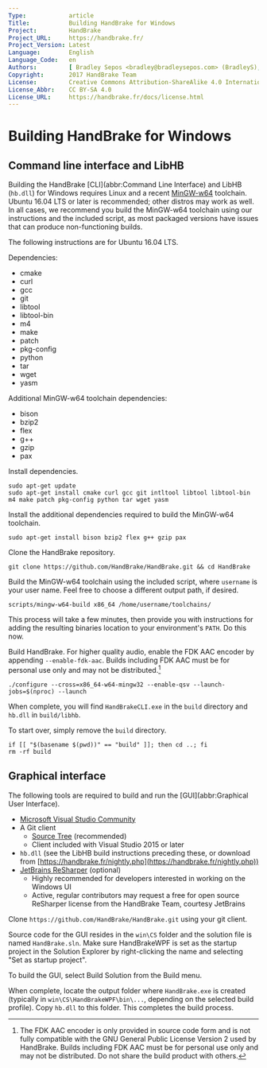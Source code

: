 ```yaml
---
Type:            article
Title:           Building HandBrake for Windows
Project:         HandBrake
Project_URL:     https://handbrake.fr/
Project_Version: Latest
Language:        English
Language_Code:   en
Authors:         [ Bradley Sepos <bradley@bradleysepos.com> (BradleyS), Scott (s55) ]
Copyright:       2017 HandBrake Team
License:         Creative Commons Attribution-ShareAlike 4.0 International
License_Abbr:    CC BY-SA 4.0
License_URL:     https://handbrake.fr/docs/license.html
---
```


Building HandBrake for Windows
==============================

## Command line interface and LibHB

Building the HandBrake [CLI](abbr:Command Line Interface) and LibHB (`hb.dll`) for Windows requires Linux and a recent [MinGW-w64](https://mingw-w64.org/) toolchain. Ubuntu 16.04 LTS or later is recommended; other distros may work as well. In all cases, we recommend you build the MinGW-w64 toolchain using our instructions and the included script, as most packaged versions have issues that can produce non-functioning builds.

The following instructions are for Ubuntu 16.04 LTS.

Dependencies:

- cmake
- curl
- gcc
- git
- libtool
- libtool-bin
- m4
- make
- patch
- pkg-config
- python
- tar
- wget
- yasm

Additional MinGW-w64 toolchain dependencies:

- bison
- bzip2
- flex
- g++
- gzip
- pax

Install dependencies.

    sudo apt-get update
    sudo apt-get install cmake curl gcc git intltool libtool libtool-bin m4 make patch pkg-config python tar wget yasm

Install the additional dependencies required to build the MinGW-w64 toolchain.

    sudo apt-get install bison bzip2 flex g++ gzip pax

Clone the HandBrake repository.

    git clone https://github.com/HandBrake/HandBrake.git && cd HandBrake

Build the MinGW-w64 toolchain using the included script, where `username` is your user name. Feel free to choose a different output path, if desired.

    scripts/mingw-w64-build x86_64 /home/username/toolchains/

This process will take a few minutes, then provide you with instructions for adding the resulting binaries location to your environment's `PATH`. Do this now.

Build HandBrake. For higher quality audio, enable the FDK AAC encoder by appending `--enable-fdk-aac`. Builds including FDK AAC must be for personal use only and may not be distributed.[^fdk-aac-license]

    ./configure --cross=x86_64-w64-mingw32 --enable-qsv --launch-jobs=$(nproc) --launch

When complete, you will find `HandBrakeCLI.exe` in the `build` directory and `hb.dll` in `build/libhb`.

To start over, simply remove the `build` directory.

    if [[ "$(basename $(pwd))" == "build" ]]; then cd ..; fi
    rm -rf build


## Graphical interface

The following tools are required to build and run the [GUI](abbr:Graphical User Interface).

- [Microsoft Visual Studio Community](https://www.visualstudio.com/vs/community/)
- A Git client
  - [Source Tree](https://www.sourcetreeapp.com) (recommended)
  - Client included with Visual Studio 2015 or later
- `hb.dll` (see the LibHB build instructions preceding these, or download from [https://handbrake.fr/nightly.php](https://handbrake.fr/nightly.php))
- [JetBrains ReSharper](https://www.jetbrains.com/resharper/) (optional)
  - Highly recommended for developers interested in working on the Windows UI
  - Active, regular contributors may request a free for open source ReSharper license from the HandBrake Team, courtesy JetBrains

Clone `https://github.com/HandBrake/HandBrake.git` using your git client.

Source code for the GUI resides in the `win\CS` folder and the solution file is named `HandBrake.sln`. Make sure HandBrakeWPF is set as the startup project in the Solution Explorer by right-clicking the name and selecting "Set as startup project".

To build the GUI, select Build Solution from the Build menu.

When complete, locate the output folder where `HandBrake.exe` is created (typically in `win\CS\HandBrakeWPF\bin\...`, depending on the selected build profile). Copy `hb.dll` to this folder. This completes the build process.

[^fdk-aac-license]: The FDK AAC encoder is only provided in source code form and is not fully compatible with the GNU General Public License Version 2 used by HandBrake. Builds including FDK AAC must be for personal use only and may not be distributed. Do not share the build product with others.
